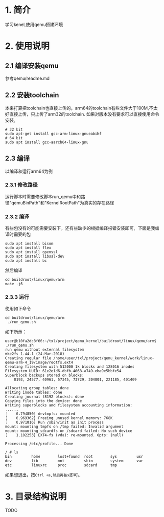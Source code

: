 # 1. 简介
学习kenel,使用qemu搭建环境

# 2. 使用说明

## 2.1 编译安装qemu

参考qemu/readme.md

## 2.2 安装toolchain

本来打算把toolchain也直接上传的，arm64的toolchain有些文件大于100M,不太好直接上传，只上传了arm32的toolchain.
如果对版本没有要求可以直接使用命令安装,

```
# 32 bit
sudo apt-get install gcc-arm-linux-gnueabihf
# 64 bit
sudo apt install gcc-aarch64-linux-gnu
```

## 2.3 编译

以编译和运行arm64为例

### 2.3.1  修改路径

运行脚本时需要修改脚本run_qemu中和路径"qemuBinPath"和"KernelRootPath"为真实的存在路径


### 2.3.2 编译

有些包没有的可能需要安装下，还有些缺少的根据编译报错安装即可，下面是我编译时需要的包

```
sudo apt install bison
sudo apt install flex
sudo apt install openssl
sudo apt install libssl-dev
sudo apt install bc
```

然后编译

```
cd buildroot/linux/qemu/arm
make -j6
```

### 2.3.3 运行

使用如下命令

```
cd buildroot/linux/qemu/arm
 ./run_qemu.sh
```

如下所示：

```
user@b10fa2dc8f66:~/txl/project/qemu_kernel/buildroot/linux/qemu/arm$ ./run_qemu.sh 
run qemu without external filesystem
mke2fs 1.44.1 (24-Mar-2018)
Creating regular file /home/user/txl/project/qemu_kernel/work/linux-qemu-arm-4_19/image/rootfs.ext4
Creating filesystem with 512000 1k blocks and 128016 inodes
Filesystem UUID: 61e2e1d6-dbfb-4068-a749-eba9e5bbfe54
Superblock backups stored on blocks: 
	8193, 24577, 40961, 57345, 73729, 204801, 221185, 401409

Allocating group tables: done                            
Writing inode tables: done                            
Creating journal (8192 blocks): done
Copying files into the device: done
Writing superblocks and filesystem accounting information: 
......
[    0.794850] devtmpfs: mounted
[    0.969362] Freeing unused kernel memory: 768K
[    0.971016] Run /sbin/init as init process
mount: mounting tmpfs on /tmp failed: Invalid argument
mount: mounting sdcardfs on /sdcard failed: No such device
[    1.102253] EXT4-fs (vda): re-mounted. Opts: (null)

Processing /etc/profile... Done

/ # ls
bin         home        lost+found  root        sys         usr
dev         lib         mnt         sbin        system      var
etc         linuxrc     proc        sdcard      tmp

```

如果想退出，按`Ctrl +a,然后再按x`即可。

# 3. 目录结构说明

TODO



